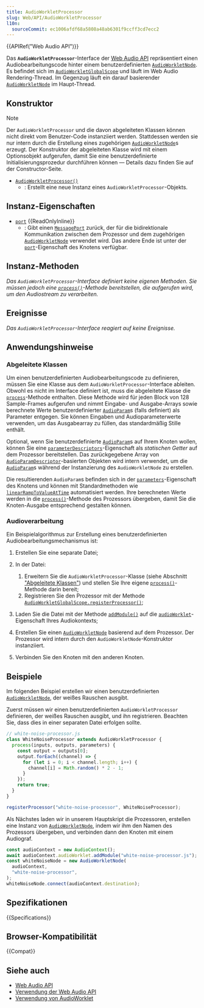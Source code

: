 ```yaml
---
title: AudioWorkletProcessor
slug: Web/API/AudioWorkletProcessor
l10n:
  sourceCommit: ec1006afdf68a5808a48ab6301f9ccff3cd7ecc2
---
```


{{APIRef("Web Audio API")}}

Das **`AudioWorkletProcessor`**-Interface der [Web Audio API](/de/docs/Web/API/Web_Audio_API) repräsentiert einen Audiobearbeitungscode hinter einem benutzerdefinierten [`AudioWorkletNode`](/de/docs/Web/API/AudioWorkletNode). Es befindet sich im [`AudioWorkletGlobalScope`](/de/docs/Web/API/AudioWorkletGlobalScope) und läuft im Web Audio Rendering-Thread. Im Gegenzug läuft ein darauf basierender [`AudioWorkletNode`](/de/docs/Web/API/AudioWorkletNode) im Haupt-Thread.

## Konstruktor

> [!NOTE]
> Der `AudioWorkletProcessor` und die davon abgeleiteten Klassen können nicht direkt vom Benutzer-Code instanziiert werden. Stattdessen werden sie nur intern durch die Erstellung eines zugehörigen [`AudioWorkletNode`](/de/docs/Web/API/AudioWorkletNode)s erzeugt. Der Konstruktor der abgeleiteten Klasse wird mit einem Optionsobjekt aufgerufen, damit Sie eine benutzerdefinierte Initialisierungsprozedur durchführen können — Details dazu finden Sie auf der Constructor-Seite.

- [`AudioWorkletProcessor()`](/de/docs/Web/API/AudioWorkletProcessor/AudioWorkletProcessor)
  - : Erstellt eine neue Instanz eines `AudioWorkletProcessor`-Objekts.

## Instanz-Eigenschaften

- [`port`](/de/docs/Web/API/AudioWorkletProcessor/port) {{ReadOnlyInline}}
  - : Gibt einen [`MessagePort`](/de/docs/Web/API/MessagePort) zurück, der für die bidirektionale Kommunikation zwischen dem Prozessor und dem zugehörigen [`AudioWorkletNode`](/de/docs/Web/API/AudioWorkletNode) verwendet wird. Das andere Ende ist unter der [`port`](/de/docs/Web/API/AudioWorkletNode/port)-Eigenschaft des Knotens verfügbar.

## Instanz-Methoden

_Das `AudioWorkletProcessor`-Interface definiert keine eigenen Methoden. Sie müssen jedoch eine [`process()`](/de/docs/Web/API/AudioWorkletProcessor/process)-Methode bereitstellen, die aufgerufen wird, um den Audiostream zu verarbeiten._

## Ereignisse

_Das `AudioWorkletProcessor`-Interface reagiert auf keine Ereignisse._

## Anwendungshinweise

### Abgeleitete Klassen

Um einen benutzerdefinierten Audiobearbeitungscode zu definieren, müssen Sie eine Klasse aus dem `AudioWorkletProcessor`-Interface ableiten. Obwohl es nicht im Interface definiert ist, muss die abgeleitete Klasse die [`process`](/de/docs/Web/API/AudioWorkletProcessor/process)-Methode enthalten. Diese Methode wird für jeden Block von 128 Sample-Frames aufgerufen und nimmt Eingabe- und Ausgabe-Arrays sowie berechnete Werte benutzerdefinierter [`AudioParam`](/de/docs/Web/API/AudioParam)s (falls definiert) als Parameter entgegen. Sie können Eingaben und Audioparameterwerte verwenden, um das Ausgabearray zu füllen, das standardmäßig Stille enthält.

Optional, wenn Sie benutzerdefinierte [`AudioParam`](/de/docs/Web/API/AudioParam)s auf Ihrem Knoten wollen, können Sie eine [`parameterDescriptors`](/de/docs/Web/API/AudioWorkletProcessor/parameterDescriptors)-Eigenschaft als _statischen Getter_ auf dem Prozessor bereitstellen. Das zurückgegebene Array von [`AudioParamDescriptor`](/de/docs/Web/API/AudioParamDescriptor)-basierten Objekten wird intern verwendet, um die [`AudioParam`](/de/docs/Web/API/AudioParam)s während der Instanzierung des `AudioWorkletNode` zu erstellen.

Die resultierenden `AudioParam`s befinden sich in der [`parameters`](/de/docs/Web/API/AudioWorkletNode/parameters)-Eigenschaft des Knotens und können mit Standardmethoden wie [`linearRampToValueAtTime`](/de/docs/Web/API/AudioParam/linearRampToValueAtTime) automatisiert werden. Ihre berechneten Werte werden in die [`process()`](/de/docs/Web/API/AudioWorkletProcessor/process)-Methode des Prozessors übergeben, damit Sie die Knoten-Ausgabe entsprechend gestalten können.

### Audioverarbeitung

Ein Beispielalgorithmus zur Erstellung eines benutzerdefinierten Audiobearbeitungsmechanismus ist:

1. Erstellen Sie eine separate Datei;
2. In der Datei:

   1. Erweitern Sie die `AudioWorkletProcessor`-Klasse (siehe Abschnitt ["Abgeleitete Klassen"]( #deriving_classes)) und stellen Sie Ihre eigene [`process()`](/de/docs/Web/API/AudioWorkletProcessor/process)-Methode darin bereit;
   2. Registrieren Sie den Prozessor mit der Methode [`AudioWorkletGlobalScope.registerProcessor()`](/de/docs/Web/API/AudioWorkletGlobalScope/registerProcessor);

3. Laden Sie die Datei mit der Methode [`addModule()`](/de/docs/Web/API/Worklet/addModule) auf die [`audioWorklet`](/de/docs/Web/API/BaseAudioContext/audioWorklet)-Eigenschaft Ihres Audiokontexts;
4. Erstellen Sie einen [`AudioWorkletNode`](/de/docs/Web/API/AudioWorkletNode) basierend auf dem Prozessor. Der Prozessor wird intern durch den `AudioWorkletNode`-Konstruktor instanziiert.
5. Verbinden Sie den Knoten mit den anderen Knoten.

## Beispiele

Im folgenden Beispiel erstellen wir einen benutzerdefinierten [`AudioWorkletNode`](/de/docs/Web/API/AudioWorkletNode), der weißes Rauschen ausgibt.

Zuerst müssen wir einen benutzerdefinierten `AudioWorkletProcessor` definieren, der weißes Rauschen ausgibt, und ihn registrieren. Beachten Sie, dass dies in einer separaten Datei erfolgen sollte.

```js
// white-noise-processor.js
class WhiteNoiseProcessor extends AudioWorkletProcessor {
  process(inputs, outputs, parameters) {
    const output = outputs[0];
    output.forEach((channel) => {
      for (let i = 0; i < channel.length; i++) {
        channel[i] = Math.random() * 2 - 1;
      }
    });
    return true;
  }
}

registerProcessor("white-noise-processor", WhiteNoiseProcessor);
```

Als Nächstes laden wir in unserem Hauptskript die Prozessoren, erstellen eine Instanz von [`AudioWorkletNode`](/de/docs/Web/API/AudioWorkletNode), indem wir ihm den Namen des Prozessors übergeben, und verbinden dann den Knoten mit einem Audiograf.

```js
const audioContext = new AudioContext();
await audioContext.audioWorklet.addModule("white-noise-processor.js");
const whiteNoiseNode = new AudioWorkletNode(
  audioContext,
  "white-noise-processor",
);
whiteNoiseNode.connect(audioContext.destination);
```

## Spezifikationen

{{Specifications}}

## Browser-Kompatibilität

{{Compat}}

## Siehe auch

- [Web Audio API](/de/docs/Web/API/Web_Audio_API)
- [Verwendung der Web Audio API](/de/docs/Web/API/Web_Audio_API/Using_Web_Audio_API)
- [Verwendung von AudioWorklet](/de/docs/Web/API/Web_Audio_API/Using_AudioWorklet)

